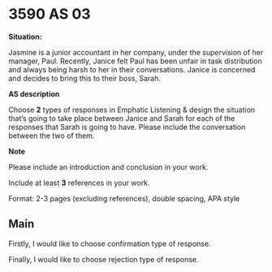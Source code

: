# 3590 AS 03

**Situation:**

Jasmine is a junior accountant in her company, under the supervision of her manager, Paul. Recently, Janice felt Paul has been unfair in task distribution and always being harsh to her in their conversations. Janice is concerned and decides to bring this to their boss, Sarah.

**AS description**

Choose **2** types of responses in Emphatic Listening & design the situation that’s going to take place between Janice and Sarah for each of the responses that Sarah is going to have. Please include the conversation between the two of them.

**Note**

Please include an introduction and conclusion in your work.

Include at least **3** references in your work.

Format: 2-3 pages (excluding references), double spacing, APA style

## Main

Firstly, I would like to choose confirmation type of response.



Finally, I would like to choose rejection type of response.



